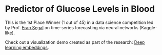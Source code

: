 # Predictor of Glucose Levels in Blood
This is the 1st Place Winner (1 out of 45) in a data science competition led by Prof. [Eran Segal](https://twitter.com/segal_eran) on time-series forecasting via neural networks (Kaggle-like).

Check out a visualization demo created as part of the research: [Deep learning embeddings](https://bit.ly/3vSEQcg).
